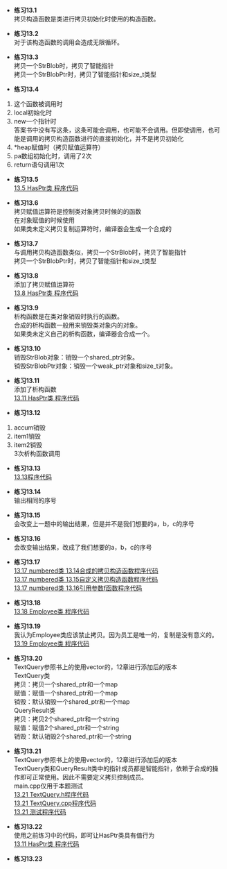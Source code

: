 * **练习13.1**  
拷贝构造函数是类进行拷贝初始化时使用的构造函数。

* **练习13.2**  
对于该构造函数的调用会造成无限循环。

* **练习13.3**  
拷贝一个StrBlob时，拷贝了智能指针  
拷贝一个StrBlobPtr时，拷贝了智能指针和size_t类型

* **练习13.4**  
1. 这个函数被调用时
2. local初始化时 
3. new一个指针时  
答案书中没有写这条，这条可能会调用，也可能不会调用。但即使调用，也可能是调用的拷贝构造函数进行的直接初始化，并不是拷贝初始化  
4. *heap赋值时（拷贝赋值运算符）
5. pa数组初始化时，调用了2次  
6. return语句调用1次

* **练习13.5**  
[13.5 HasPtr类 程序代码](13.5.cpp)  

* **练习13.6**  
拷贝赋值运算符是控制类对象拷贝时候的的函数  
在对象赋值的时候使用  
如果类未定义拷贝复制运算符时，编译器会生成一个合成的  

* **练习13.7**  
与调用拷贝构造函数类似，拷贝一个StrBlob时，拷贝了智能指针  
拷贝一个StrBlobPtr时，拷贝了智能指针和size_t类型  

* **练习13.8**  
添加了拷贝赋值运算符  
[13.8 HasPtr类 程序代码](13.8.cpp)  

* **练习13.9**  
析构函数是在类对象销毁时执行的函数。  
合成的析构函数一般用来销毁类对象内的对象。  
如果类未定义自己的析构函数，编译器会合成一个。  

* **练习13.10**  
销毁StrBlob对象：销毁一个shared_ptr对象。  
销毁StrBlobPtr对象：销毁一个weak_ptr对象和size_t对象。  

* **练习13.11**  
添加了析构函数  
[13.11 HasPtr类 程序代码](13.11.cpp)  

* **练习13.12**  
1. accum销毁
2. item1销毁
3. item2销毁  
3次析构函数调用

* **练习13.13**  
[13.13程序代码](13.13.cpp)  

* **练习13.14**  
输出相同的序号

* **练习13.15**  
会改变上一题中的输出结果，但是并不是我们想要的a，b，c的序号

* **练习13.16**  
会改变输出结果，改成了我们想要的a，b，c的序号

* **练习13.17**  
[13.17 numbered类 13.14合成的拷贝构造函数程序代码](13.17/numbered_syn.cpp)  
[13.17 numbered类 13.15自定义拷贝构造函数程序代码](13.17/numbered_copyCon.cpp)  
[13.17 numbered类 13.16引用参数f函数程序代码](13.17/numbered_referFun.cpp)  

* **练习13.18**  
[13.18 Employee类 程序代码](13.18.cpp)  

* **练习13.19**  
我认为Employee类应该禁止拷贝。因为员工是唯一的，复制是没有意义的。
[13.19 Employee类 程序代码](13.19.cpp)  

* **练习13.20**  
TextQuery参照书上的使用vector的，12章进行添加后的版本    
TextQuery类  
拷贝：拷贝一个shared_ptr和一个map  
赋值：赋值一个shared_ptr和一个map  
销毁：默认销毁一个shared_ptr和一个map  
QueryResult类  
拷贝：拷贝2个shared_ptr和一个string  
赋值：赋值2个shared_ptr和一个string  
销毁：默认销毁2个shared_ptr和一个string  

* **练习13.21**  
TextQuery参照书上的使用vector的，12章进行添加后的版本  
TextQuery类和QueryResult类中的指针成员都是智能指针，依赖于合成的操作即可正常使用。因此不需要定义拷贝控制成员。  
main.cpp仅用于本题测试  
[13.21 TextQuery.h程序代码](13.21/TextQuery.h)  
[13.21 TextQuery.cpp程序代码](13.21/TextQuery.cpp)  
[13.21 测试程序代码](13.21/main.cpp)  

* **练习13.22**  
使用之前练习中的代码，即可让HasPtr类具有值行为  
[13.11 HasPtr类 程序代码](13.11.cpp)  

* **练习13.23**  
